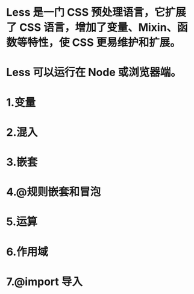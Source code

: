 # Less 是一门 CSS 预处理语言，它扩展了 CSS 语言，增加了变量、Mixin、函数等特性，使 CSS 更易维护和扩展。

# Less 可以运行在 Node 或浏览器端。

# 1.变量
# 2.混入
# 3.嵌套
# 4.@规则嵌套和冒泡
# 5.运算
# 6.作用域
# 7.@import 导入

